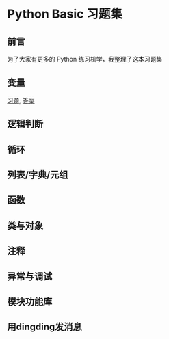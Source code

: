 # Python Basic 习题集

## 前言

为了大家有更多的 Python 练习机学，我整理了这本习题集

## 变量

[习题](01-variable/questions.ipynb), [答案](01-variable/answer-questions.ipynb)

## 逻辑判断

## 循环

## 列表/字典/元组

## 函数

## 类与对象

## 注释

## 异常与调试

## 模块功能库

## 用dingding发消息

